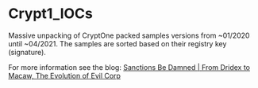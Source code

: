 # Crypt1_IOCs
Massive unpacking of CryptOne packed samples versions from ~01/2020 until ~04/2021. The samples are sorted based on their registry key (signature).

For more information see the blog: <a href="Sanctions Be Damned | From Dridex to Macaw, The Evolution of Evil Corp">Sanctions Be Damned | From Dridex to Macaw, The Evolution of Evil Corp</a>
